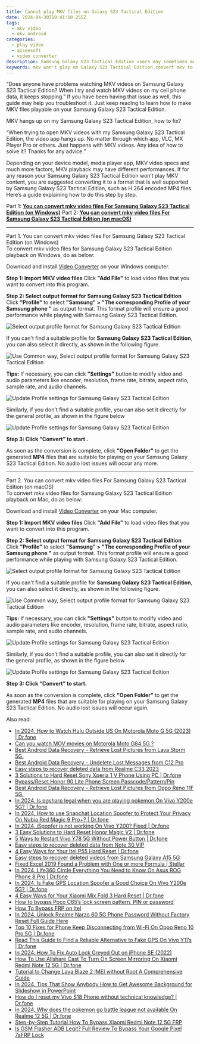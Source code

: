 ```yaml
---
title: Cannot play MKV files on Galaxy S23 Tactical Edition
date: 2024-04-30T19:41:10.255Z
tags: 
  - mkv video
  - mkv android
categories: 
  - play video
  - aiseesoft
  - video converter
description: Samsung Galaxy S23 Tactical Edition users may sometimes meet issues playing MKV media. If you are in the same boat, just keep reading to learn a way of converting MKV files for playing on Samsung Galaxy S23 Tactical Edition with optimum performance.
keywords: mkv won't play on Galaxy S23 Tactical Edition,convert mkv to play on Samsung Galaxy S23 Tactical Edition,convert MKV for Galaxy S23 Tactical Edition playing,watch mkv on Samsung ,watch mkv on Galaxy S23 Tactical Edition,play mkv on Samsung Galaxy S23 Tactical Edition,mkv to h264 converter android,720p to 4k converter for android,best mkv transcoder android,how to converter 720p to mkv on android,convert 4k video to 1080p android,playing mkv videos on phone android
---
```


<div class="atpl-content atpl-for-aiseesoft-video-converter play-mkv-on-android">

<div class="atpl-post-description-part-1">
<div class="tpl-content-sub-paragraph-normal">
  <p>
    “Does anyone have problems watching MKV videos on Samsung Galaxy S23 Tactical Edition? When I try and watch MKV videos on my cell phone data, it keeps stopping.” If you have been having that issue as well, this guide may help you troubleshoot it. Just keep reading to learn how to make MKV files playable on your Samsung Galaxy S23 Tactical Edition. 
  </p>
</div>
</div>



<div class="atpl-post-description-part-2">
<div class="tpl-content-sub-paragraph-question">
    MKV hangs up on my Samsung Galaxy S23 Tactical Edition, how to fix?
</div>
<div class="tpl-content-sub-paragraph-content">
  <p>
    “When trying to open MKV videos with my Samsung Galaxy S23 Tactical Edition, the video app hangs up. No matter through which app, VLC, MX Player Pro or others. Just happens with MKV videos. Any idea of how to solve it? Thanks for any advice.”
  </p>
  <p>
    Depending on your device model, media player app, MKV video specs and much more factors, MKV playback may have different performances. If for any reason your Samsung Galaxy S23 Tactical Edition won’t play MKV content, you are suggested converting it to a format that is well supported by Samsung Galaxy S23 Tactical Edition, such as H.264 encoded MP4 files. Here’s a guide explaining how to do this step by step.
  </p>
</div>
</div>


Part 1: <strong><a href="#p1">You can convert mkv video files For Samsung Galaxy S23 Tactical Edition (on Windows)</a></strong>
Part 2: <strong><a href="#p2">You can convert mkv video files For Samsung Galaxy S23 Tactical Edition (on macOS)</a></strong>



<!-- Part 1 -->
<a id="p1" name="p1" ></a><hr>

<div class="atpl-step-part-style">Part 1. You can convert mkv video files For Samsung Galaxy S23 Tactical Edition (on Windows)</div>
To convert mkv video files for Samsung Galaxy S23 Tactical Edition playback on Windows, do as below:

Download and install <a class="atpl-step-content-a-style" href="https://tools.techidaily.com/aiseesoft-total-video-converter/" >Video Converter</a> on your Windows computer.

<strong>Step 1: Import MKV video files </strong>
Click <b>"Add File"</b> to load video files that you want to convert into this program.

<strong>Step 2: Select output format for Samsung Galaxy S23 Tactical Edition</strong>
Click <b>"Profile"</b> to select <b>"Samsung" > "The corresponding Profile of your Samsung phone "</b> as output format. This format profile will ensure a good performance while playing with Samsung Galaxy S23 Tactical Edition.

<img src="https://tools.techidaily.com/images/apps/aiseesoft/video-converter/devices/samsung/fv.mp4/win/profile-5.png" class="atpl-imgstyle" alt="Select output profile format for Samsung Galaxy S23 Tactical Edition" />

If you can't find a suitable profile for **Samsung Galaxy S23 Tactical Edition**, you can also select it directly, as shown in the following figure.

<img src="https://tools.techidaily.com/images/apps/aiseesoft/video-converter/devices/common_android/fv.mp4/win/profile.png" class="atpl-imgstyle" alt="Use Common way, Select output profile format for Samsung Galaxy S23 Tactical Edition" />

<strong>Tips:</strong>
If necessary, you can click <b>"Settings"</b> button to modify video and audio parameters like encoder, resolution, frame rate, bitrate, aspect ratio, sample rate, and audio channels. 

<img src="https://tools.techidaily.com/images/apps/aiseesoft/video-converter/devices/samsung/fv.mp4/win/settings-2.png" class="atpl-imgstyle"  alt="Update Profile settings for Samsung Galaxy S23 Tactical Edition" />

Similarly, if you don't find a suitable profile, you can also set it directly for the general profile, as shown in the figure below

<img src="https://tools.techidaily.com/images/apps/aiseesoft/video-converter/devices/common_android/fv.mp4/win/settings.png" class="atpl-imgstyle"  alt="Update Profile settings for Samsung Galaxy S23 Tactical Edition" />

<strong>Step 3: Click “Convert” to start .</strong>

As soon as the conversion is complete, click <b>"Open Folder"</b> to get the generated <b>MP4</b> files that are suitable for playing on your Samsung Galaxy S23 Tactical Edition. No audio lost issues will occur any more.

<!-- Part 2 -->
<a id="p2" name="p2"></a><hr>

<div class="atpl-step-part-style">Part 2. You can convert mkv video files For Samsung Galaxy S23 Tactical Edition (on macOS)</div>
To convert mkv video files for Samsung Galaxy S23 Tactical Edition playback on Mac, do as below:

Download and install <a class="atpl-step-content-a-style" href="https://tools.techidaily.com/aiseesoft-total-video-converter/" >Video Converter</a> on your Mac computer.

<strong>Step 1: Import MKV video files </strong>
Click <b>"Add File"</b> to load video files that you want to convert into this program.

<strong>Step 2: Select output format for Samsung Galaxy S23 Tactical Edition</strong>
Click <b>"Profile"</b> to select <b>"Samsung" > "The corresponding Profile of your Samsung phone "</b> as output format. This format profile will ensure a good performance while playing with Samsung Galaxy S23 Tactical Edition.

<img src="https://tools.techidaily.com/images/apps/aiseesoft/video-converter/devices/samsung/fv.mp4/mac/profile.png" class="atpl-imgstyle" alt="Select output profile format for Samsung Galaxy S23 Tactical Edition" />

If you can't find a suitable profile for **Samsung Galaxy S23 Tactical Edition**, you can also select it directly, as shown in the following figure.

<img src="https://tools.techidaily.com/images/apps/aiseesoft/video-converter/devices/common_android/fv.mp4/mac/profile.png" class="atpl-imgstyle" alt="Use Common way, Select output profile format for Samsung Galaxy S23 Tactical Edition" />

<strong>Tips:</strong>
If necessary, you can click <b>"Settings"</b> button to modify video and audio parameters like encoder, resolution, frame rate, bitrate, aspect ratio, sample rate, and audio channels. 

<img src="https://tools.techidaily.com/images/apps/aiseesoft/video-converter/devices/samsung/fv.mp4/mac/settings.png" class="atpl-imgstyle"  alt="Update Profile settings for Samsung Galaxy S23 Tactical Edition" />

Similarly, if you don't find a suitable profile, you can also set it directly for the general profile, as shown in the figure below

<img src="https://tools.techidaily.com/images/apps/aiseesoft/video-converter/devices/common_android/fv.mp4/win/settings.png" class="atpl-imgstyle"  alt="Update Profile settings for Samsung Galaxy S23 Tactical Edition" />

<strong>Step 3: Click “Convert” to start.</strong>

As soon as the conversion is complete, click <b>"Open Folder"</b> to get the generated <b>MP4</b> files that are suitable for playing on your Samsung Galaxy S23 Tactical Edition. No audio lost issues will occur again.



<div class="atpl-post-end">
  <div class="atpl-post-device-model-description">
    
  </div>
</div>

<ins class="adsbygoogle"
     style="display:block"
     data-ad-client="ca-pub-7571918770474297"
     data-ad-slot="8358498916"
     data-ad-format="auto"
     data-full-width-responsive="true"></ins>


</div>
<ins class="adsbygoogle"
    style="display:block"
    data-ad-format="autorelaxed"
    data-ad-client="ca-pub-7571918770474297"
    data-ad-slot="1223367746"></ins>

<span class="atpl-alsoreadstyle">Also read:</span>
<div><ul>
<li><a href="https://phone-solutions.techidaily.com/in-2024-how-to-watch-hulu-outside-us-on-motorola-moto-g-5g-2023-drfone-by-drfone-virtual-android/"><u>In 2024, How to Watch Hulu Outside US On Motorola Moto G 5G (2023) | Dr.fone</u></a></li>
<li><a href="https://phone-solutions.techidaily.com/can-you-watch-mov-movies-on-motorola-moto-g84-5g-by-aiseesoft-video-converter-play-mov-on-android/"><u>Can you watch MOV movies on Motorola Moto G84 5G ?</u></a></li>
<li><a href="https://phone-solutions.techidaily.com/best-android-data-recovery-retrieve-lost-pictures-from-lava-storm-5g-by-fonelab-android-recover-pictures/"><u>Best Android Data Recovery - Retrieve Lost Pictures from Lava Storm 5G.</u></a></li>
<li><a href="https://phone-solutions.techidaily.com/best-android-data-recovery-undelete-lost-messages-from-c12-pro-by-fonelab-android-recover-messages/"><u>Best Android Data Recovery - Undelete Lost Messages from C12 Pro</u></a></li>
<li><a href="https://phone-solutions.techidaily.com/easy-steps-to-recover-deleted-data-from-realme-c33-2023-by-fonelab-android-recover-data/"><u>Easy steps to recover deleted data from Realme C33 2023</u></a></li>
<li><a href="https://phone-solutions.techidaily.com/3-solutions-to-hard-reset-sony-xperia-1-v-phone-using-pc-drfone-by-drfone-reset-android-reset-android/"><u>3 Solutions to Hard Reset Sony Xperia 1 V Phone Using PC | Dr.fone</u></a></li>
<li><a href="https://phone-solutions.techidaily.com/bypass-reset-honor-90-lite-phone-screen-passcode-pattern-pin-by-drfone-android-unlock-android-unlock/"><u>Bypass/Reset Honor 90 Lite Phone Screen Passcode/Pattern/Pin</u></a></li>
<li><a href="https://phone-solutions.techidaily.com/best-android-data-recovery-retrieve-lost-pictures-from-oppo-reno-11f-5g-by-fonelab-android-recover-pictures/"><u>Best Android Data Recovery - Retrieve Lost Pictures from Oppo Reno 11F 5G.</u></a></li>
<li><a href="https://phone-solutions.techidaily.com/in-2024-is-pgsharp-legal-when-you-are-playing-pokemon-on-vivo-y200e-5g-drfone-by-drfone-virtual-android/"><u>In 2024, Is pgsharp legal when you are playing pokemon On Vivo Y200e 5G? | Dr.fone</u></a></li>
<li><a href="https://phone-solutions.techidaily.com/in-2024-how-to-use-snapchat-location-spoofer-to-protect-your-privacy-on-nubia-red-magic-9-proplus-drfone-by-drfone-virtual-android/"><u>In 2024, How to use Snapchat Location Spoofer to Protect Your Privacy On Nubia Red Magic 9 Pro+? | Dr.fone</u></a></li>
<li><a href="https://phone-solutions.techidaily.com/in-2024-ispoofer-is-not-working-on-vivo-y200-fixed-drfone-by-drfone-virtual-android/"><u>In 2024, iSpoofer is not working On Vivo Y200? Fixed | Dr.fone</u></a></li>
<li><a href="https://phone-solutions.techidaily.com/3-easy-solutions-to-hard-reset-honor-magic-v2-drfone-by-drfone-reset-android-reset-android/"><u>3 Easy Solutions to Hard Reset Honor Magic V2 | Dr.fone</u></a></li>
<li><a href="https://phone-solutions.techidaily.com/5-ways-to-restart-vivo-y78-5g-without-power-button-drfone-by-drfone-reset-android-reset-android/"><u>5 Ways to Restart Vivo Y78 5G Without Power Button | Dr.fone</u></a></li>
<li><a href="https://phone-solutions.techidaily.com/easy-steps-to-recover-deleted-data-from-note-30-vip-by-fonelab-android-recover-data/"><u>Easy steps to recover deleted data from Note 30 VIP</u></a></li>
<li><a href="https://phone-solutions.techidaily.com/4-easy-ways-for-your-itel-p55-hard-reset-drfone-by-drfone-reset-android-reset-android/"><u>4 Easy Ways for Your Itel P55 Hard Reset | Dr.fone</u></a></li>
<li><a href="https://phone-solutions.techidaily.com/easy-steps-to-recover-deleted-videos-from-samsung-galaxy-a15-5g-by-fonelab-android-recover-video/"><u>Easy steps to recover deleted videos from Samsung Galaxy A15 5G</u></a></li>
<li><a href="https://phone-solutions.techidaily.com/fixed-excel-2019-found-a-problem-with-one-or-more-formula-stellar-by-stellar-guide/"><u>Fixed Excel 2019 Found a Problem with One or more Formula | Stellar</u></a></li>
<li><a href="https://phone-solutions.techidaily.com/in-2024-life360-circle-everything-you-need-to-know-on-asus-rog-phone-8-pro-drfone-by-drfone-virtual-android/"><u>In 2024, Life360 Circle Everything You Need to Know On Asus ROG Phone 8 Pro | Dr.fone</u></a></li>
<li><a href="https://phone-solutions.techidaily.com/in-2024-is-fake-gps-location-spoofer-a-good-choice-on-vivo-y200e-5g-drfone-by-drfone-virtual-android/"><u>In 2024, Is Fake GPS Location Spoofer a Good Choice On Vivo Y200e 5G? | Dr.fone</u></a></li>
<li><a href="https://phone-solutions.techidaily.com/4-easy-ways-for-your-xiaomi-mix-fold-3-hard-reset-drfone-by-drfone-reset-android-reset-android/"><u>4 Easy Ways for Your Xiaomi Mix Fold 3 Hard Reset | Dr.fone</u></a></li>
<li><a href="https://phone-solutions.techidaily.com/how-to-bypass-poco-c65-s-lock-screen-pattern-pin-or-password-by-drfone-android-unlock-android-unlock/"><u>How to bypass Poco C65’s lock screen pattern, PIN or password</u></a></li>
<li><a href="https://phone-solutions.techidaily.com/how-to-bypass-frp-on-itel-by-drfone-android-unlock-remove-google-frp/"><u>How To Bypass FRP on Itel</u></a></li>
<li><a href="https://easy-unlock-android.techidaily.com/in-2024-unlock-realme-narzo-60-5g-phone-password-without-factory-reset-full-guide-here-by-drfone-android/"><u>In 2024, Unlock Realme Narzo 60 5G Phone Password Without Factory Reset Full Guide Here</u></a></li>
<li><a href="https://howto.techidaily.com/top-10-fixes-for-phone-keep-disconnecting-from-wi-fi-on-oppo-reno-10-pro-5g-drfone-by-drfone-fix-android-problems-fix-android-problems/"><u>Top 10 Fixes for Phone Keep Disconnecting from Wi-Fi On Oppo Reno 10 Pro 5G | Dr.fone</u></a></li>
<li><a href="https://fake-location.techidaily.com/read-this-guide-to-find-a-reliable-alternative-to-fake-gps-on-vivo-y17s-drfone-by-drfone-virtual-android/"><u>Read This Guide to Find a Reliable Alternative to Fake GPS On Vivo Y17s | Dr.fone</u></a></li>
<li><a href="https://ios-unlock.techidaily.com/in-2024-how-to-fix-auto-lock-greyed-out-on-iphone-se-2022-by-drfone-ios/"><u>In 2024, How To Fix Auto Lock Greyed Out on iPhone SE (2022)</u></a></li>
<li><a href="https://screen-mirror.techidaily.com/how-to-use-allshare-cast-to-turn-on-screen-mirroring-on-xiaomi-redmi-note-12-5g-drfone-by-drfone-android/"><u>How To Use Allshare Cast To Turn On Screen Mirroring On Xiaomi Redmi Note 12 5G | Dr.fone</u></a></li>
<li><a href="https://sim-unlock.techidaily.com/tutorial-to-change-lava-blaze-2-imei-without-root-a-comprehensive-guide-by-drfone-android/"><u>Tutorial to Change Lava Blaze 2 IMEI without Root A Comprehensive Guide</u></a></li>
<li><a href="https://animation-videos.techidaily.com/in-2024-tips-that-show-anybody-how-to-get-awesome-background-for-slideshow-in-powerpoint/"><u>In 2024, Tips That Show Anybody How to Get Awesome Background for Slideshow in PowerPoint</u></a></li>
<li><a href="https://techidaily.com/how-do-i-reset-my-vivo-s18-phone-without-technical-knowledge-drfone-by-drfone-reset-android-reset-android/"><u>How do I reset my Vivo S18 Phone without technical knowledge? | Dr.fone</u></a></li>
<li><a href="https://pokemon-go-android.techidaily.com/in-2024-why-does-the-pokemon-go-battle-league-not-available-on-realme-12-5g-drfone-by-drfone-virtual-android/"><u>In 2024, Why does the pokemon go battle league not available On Realme 12 5G | Dr.fone</u></a></li>
<li><a href="https://bypass-frp.techidaily.com/step-by-step-tutorial-how-to-bypass-xiaomi-redmi-note-12-5g-frp-by-drfone-android/"><u>Step-by-Step Tutorial How To Bypass Xiaomi Redmi Note 12 5G FRP</u></a></li>
<li><a href="https://bypass-frp.techidaily.com/is-gsm-flasher-adb-legit-full-review-to-bypass-your-google-pixel-7afrp-lock-by-drfone-android/"><u>Is GSM Flasher ADB Legit? Full Review To Bypass Your Google Pixel 7aFRP Lock</u></a></li>
</ul></div>


